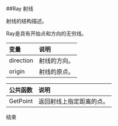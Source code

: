 ##Ray 射线

射线的结构描述。

Ray是具有开始点和方向的无穷线。

|变量|说明|
|:--|:--|
|direction|射线的方向。|
|origin|射线的原点。|

|公共函数|说明|
|:--|:--|
|GetPoint|返回射线上指定距离的点。|

结束